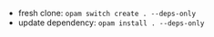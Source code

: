 - fresh clone: `opam switch create . --deps-only`
- update dependency: `opam install . --deps-only`
